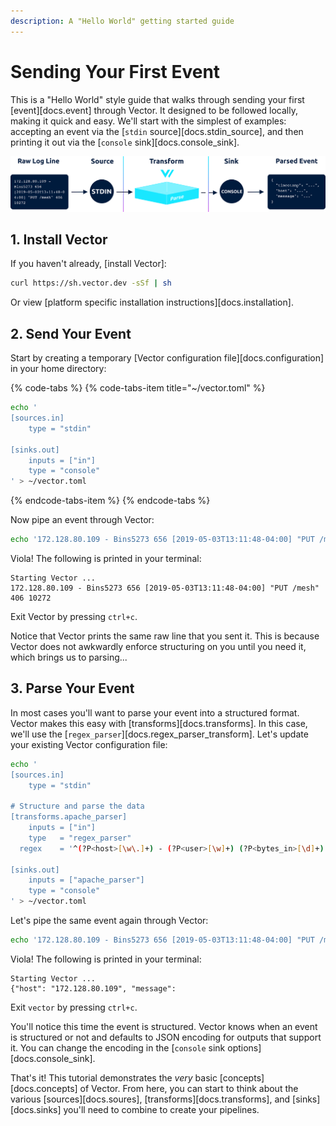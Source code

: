 ```yaml
---
description: A "Hello World" getting started guide
---
```


# Sending Your First Event

This is a "Hello World" style guide that walks through sending your first
[event][docs.event] through Vector. It designed to be followed locally,
making it quick and easy. We'll start with the simplest of examples: accepting
an event via the [`stdin` source][docs.stdin_source], and then printing it out
via the [`console` sink][docs.console_sink].

![](../../assets/getting-started-guide.svg)

## 1. Install Vector

If you haven't already, [install Vector]:

```bash
curl https://sh.vector.dev -sSf | sh
```

Or view [platform specific installation instructions][docs.installation].

## 2. Send Your Event

Start by creating a temporary [Vector configuration file][docs.configuration]
in your home directory:

{% code-tabs %}
{% code-tabs-item title="~/vector.toml" %}
```bash
echo '
[sources.in]
    type = "stdin"

[sinks.out]
    inputs = ["in"]
    type = "console"
' > ~/vector.toml
```
{% endcode-tabs-item %}
{% endcode-tabs %}

Now pipe an event through Vector:

```bash
echo '172.128.80.109 - Bins5273 656 [2019-05-03T13:11:48-04:00] "PUT /mesh" 406 10272' | vector --config ~/vector.toml
```

Viola! The following is printed in your terminal:

```text
Starting Vector ...
172.128.80.109 - Bins5273 656 [2019-05-03T13:11:48-04:00] "PUT /mesh" 406 10272
```

Exit Vector by pressing `ctrl+c`.

Notice that Vector prints the same raw line that you sent it. This is because
Vector does not awkwardly enforce structuring on you until you need it, which
brings us to parsing...

## 3. Parse Your Event

In most cases you'll want to parse your event into a structured format. Vector
makes this easy with [transforms][docs.transforms]. In this case, we'll use
the [`regex_parser`][docs.regex_parser_transform]. Let's update your existing
Vector configuration file:

```bash
echo '
[sources.in]
    type = "stdin"

# Structure and parse the data
[transforms.apache_parser]
    inputs = ["in"]
    type   = "regex_parser"
  regex    = '^(?P<host>[\w\.]+) - (?P<user>[\w]+) (?P<bytes_in>[\d]+) \[(?P<timestamp>.*)\] "(?P<method>[\w]+) (?P<path>.*)" (?P<status>[\d]+) (?P<bytes_out>[\d]+)$'

[sinks.out]
    inputs = ["apache_parser"]
    type = "console"
' > ~/vector.toml
```

Let's pipe the same event again through Vector:

```bash
echo '172.128.80.109 - Bins5273 656 [2019-05-03T13:11:48-04:00] "PUT /mesh" 406 10272' | vector --config ~/vector.toml
```

Viola! The following is printed in your terminal:

```text
Starting Vector ...
{"host": "172.128.80.109", "message": 
```

Exit `vector` by pressing `ctrl+c`.

You'll notice this time the event is structured. Vector knows when an event
is structured or not and defaults to JSON encoding for outputs that support
it. You can change the encoding in the
[`console` sink options][docs.console_sink].

That's it! This tutorial demonstrates the _very_ basic [concepts][docs.concepts]
of Vector. From here, you can start to think about the various
[sources][docs.soures], [transforms][docs.transforms], and [sinks][docs.sinks]
you'll need to combine to create your pipelines.




